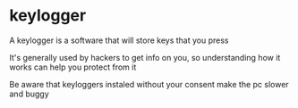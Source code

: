 # keylogger
A keylogger is a software that will store
keys that you press

It's generally used by hackers to get info
on you, so understanding how it works
can help you protect from it

Be aware that keyloggers instaled without
your consent make the pc slower and buggy
